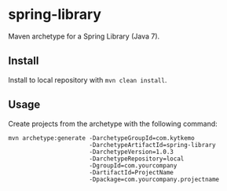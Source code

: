 # spring-library

Maven archetype for a Spring Library (Java 7).

## Install

Install to local repository with `mvn clean install`.

## Usage

Create projects from the archetype with the following command:

    mvn archetype:generate -DarchetypeGroupId=com.kytkemo
                           -DarchetypeArtifactId=spring-library
                           -DarchetypeVersion=1.0.3
                           -DarchetypeRepository=local
                           -DgroupId=com.yourcompany 
                           -DartifactId=ProjectName
                           -Dpackage=com.yourcompany.projectname
